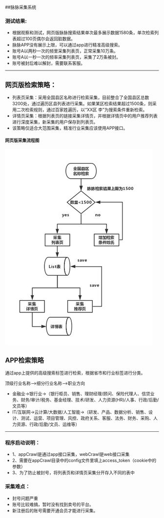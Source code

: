##脉脉采集系统

### 测试结果:
- 根据观察和测试，网页版脉脉搜索结果单次最多展示数据1580条，单次检索列表超过100页偶尔会返回脏数据。
- 脉脉APP没有展示上限，可以通过app进行精准高级搜索。
- 账号A以两秒一次的频里采集列表页，正常采集10万条。
- 账号A以一秒一次的频率采集列表页，采集了2万条被封。
- 账号被封后难以解封，需要联系客服。

---


## 网页版检索策略：
- 列表页采集：采用全国县区名称进行检索采集，目前整合了全国县区总数3200处，通过遍历区县列表进行采集。如果某区检索结果超过1500条，则采用二次检索规则，通过百家姓遍历，以“XX区 李”为搜索条件重新检索。
- 详情页采集：根据列表页的链接采集详情页，并根据详情页中的用户推荐列表进行深度采集，新采集的用户保存到列表页。
- 该策略仅适合大范围采集，精准行业采集应该使用APP接口。

#### 网页版采集流程图

![网页版采集流程图](./static/process1.png?=100x#pic_center)

## APP检索策略
通过app上提供的高级搜索标签进行检索，根据省市和行业标签进行分类。

顶级行业名称-->细分行业名称-->职业方向

- 金融业->银行业->（银行柜员、销售、理财经理/顾问、保险代理人、信贷业务、财务/审计/税务、基金经理、技术/研发、人力资源(HR)/人事、行政/后勤/文员等）
- IT/互联网->云计算/大数据/人工智能->（研发、产品、数据分析、销售、设计、测试、运营、项目管理、风控、政府关系、客服、法务、财务、采购、人力资源、行政/后勤/文员、运维等）

---

### 程序启动说明：
- 1、appCrawl是通过app接口采集，webCrawl是web接口采集
- 2、需要在appCrawl目录中的config文件里填上access_token（cookie中的参数）
- 3、为了防止被封号，将列表页和详情页采集分开存入不同的表中


### 采集难点：
- 封号问题严重
- 账号比较难搞，暂时没有找到卖号的平台。
- 新注册后的账号需要开通会员才能进行采集。
